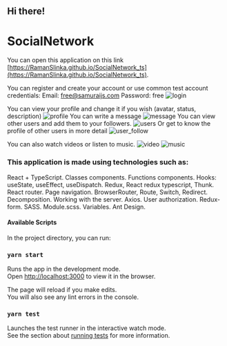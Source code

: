 ## Hi there!
# SocialNetwork

You can open this application on this link [https://RamanSlinka.github.io/SocialNetwork_ts](https://RamanSlinka.github.io/SocialNetwork_ts).

You can register and create your account or use common test account credentials: 
Email: free@samuraijs.com 
Password: free
![login](https://user-images.githubusercontent.com/80674763/173344226-48b7fbd2-0125-4ac4-bf98-2cf79fcf4c32.png)

You can view your profile and change it if you wish (avatar, status, description)
![profile](https://user-images.githubusercontent.com/80674763/173344229-2832ae88-7b27-4b0f-a118-7e8bcd00be88.png)
You can write a message
![message](https://user-images.githubusercontent.com/80674763/173344232-d77d5fec-1a98-4347-810d-ae235262dae5.png)
You can view other users and add them to your followers.
![users](https://user-images.githubusercontent.com/80674763/173344235-93d42f1a-c027-4e1b-bc9b-8479e3d84922.png)
Or get to know the profile of other users in more detail
![user_follow](https://user-images.githubusercontent.com/80674763/173344241-6597820c-e152-4bb8-bc0d-932b8fd28bf6.png)

You can also watch videos or listen to music.
![video](https://user-images.githubusercontent.com/80674763/173344237-bb5361b4-b769-40c0-91c8-394ab51a9fc0.png)
![music](https://user-images.githubusercontent.com/80674763/173344240-33ed1438-1279-4b1c-8a0c-08c4d4ad73a2.png)







### This application is made using  technologies such as:

React + TypeScript. 
Classes components. 
Functions components. 
Hooks: useState, useEffect, useDispatch.
Redux, React redux typescript, Thunk. 
React router. Page navigation. BrowserRouter, Route, Switch, Redirect.
Decomposition. 
Working with the server. Axios. 
User authorization. 
Redux-form. 
SASS. Module.scss. Variables. 
Ant Design. 


#### Available Scripts

In the project directory, you can run:

### `yarn start`

Runs the app in the development mode.\
Open [http://localhost:3000](http://localhost:3000) to view it in the browser.

The page will reload if you make edits.\
You will also see any lint errors in the console.

### `yarn test`

Launches the test runner in the interactive watch mode.\
See the section about [running tests](https://facebook.github.io/create-react-app/docs/running-tests) for more information.

